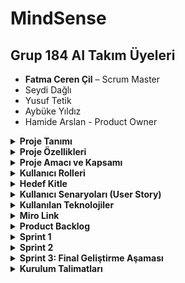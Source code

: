 # MindSense

##  Grup 184 AI Takım Üyeleri

- **Fatma Ceren Çil** – Scrum Master  
- Seydi Dağlı  
- Yusuf Tetik  
- Aybüke Yıldız  
- Hamide Arslan  - Product Owner



<details>
<summary><strong> Proje Tanımı</strong></summary>


MindSense, ilkokul ve ortaokul düzeyindeki öğrencilerin dijital ortamda bireysel ders çalışmasını destekleyen; yapay zekâ destekli, yazılı ve sesli etkileşime açık, duygusal durum farkındalığı yüksek bir eğitim platformudur.

Uygulama, öğrencinin seçtiği konularda etkileşimli olarak soru sorar ve öğrencinin verdiği cevapları yazılı veya sesli olarak analiz eder. Eğer öğrenci, öfke, üzüntü, kaygı, stres veya depresyon gibi olumsuz duygular taşıyorsa, sistem öncelikle öğrenciye uygun destekleyici yanıtlar üretir. Eğer bu durum devam ediyorsa veya risk düzeyi artıyorsa, ilgili okulun rehberlik servisine otomatik uyarı sistemi üzerinden bildirim gönderir.

MindSense, öğrenci performansını sadece akademik açıdan değil, psikolojik refah açısından da izleyen, Türkiye'de geliştirilen hibrit (eğitim + rehberlik destekli) yapay zekâ tabanlı okul içi rehberlik bildirim sistemine sahip eğitim teknolojisidir. Bu yönüyle bireysel farklılıklara saygı duyar, öğrencinin duygusal sesini dijital ortamda görünür kılar.

Uygulama, yapay zekâyı sadece bilgi üretiminde değil, aynı zamanda duygu analizi, rehberlik entegrasyonu ve otomatik yönlendirme mekanizması ile sosyal fayda yaratacak biçimde kullanır.



</details>

<details>
<summary><strong> Proje Özellikleri </strong></summary>

 **Konu Bazlı Dijital Etkileşim:**  
  Öğrenci, öğrenmek istediği dersi ve konuyu platform üzerinde seçer. Uygulama, konuya özel olarak yapılandırılmış soru–yanıt döngüsü başlatır.

- **Yapay Zekâ Destekli Öğrenme:**  
  LLM (Large Language Model) altyapısı ile öğrencinin verdiği yanıtlar değerlendirilir. Yanıtlara göre detaylı geri bildirimler ve takip soruları sunulur.

- **Duygu Analizi (Emotion Analysis):**  
  Öğrencinin verdiği yazılı veya sesli yanıtlar, DistilBERT Emotion modeli ile analiz edilir. Duygular (üzgün, öfkeli, stresli, kararsız vb.) sınıflandırılır.

- **Destekleyici Yanıtlar:**  
  Öğrencinin duygusal durumuna göre, pozitif geri bildirimler, motivasyon mesajları ve stres azaltıcı öneriler sistem tarafından otomatik olarak sunulur.

- **Rehberlik Sistemi Uyarı Mekanizması:**  
  Öğrencinin duygusal risk durumu eşik değeri aştığında, sistem bu durumu rehber öğretmen ekranına bildirim olarak iletir.

- **Sesli Yanıt ve Ses Tanıma:**  
  Öğrenci isterse mikrofon ile konuşarak da yanıt verebilir. Sistem bu sesi yazıya dönüştürüp analiz eder ve sesli yanıtla geri döner.

- **Farklı Rol ve Ekranlar:**  
  - **Öğrenci Paneli:** Konu seçimi, yanıt alanı, sesli yanıt butonları  
  - **Rehber Öğretmen Paneli:** Bildirimler, öğrenci duygu geçmişi ve müdahale seçenekleri  


- **Veri Güvenliği ve Loglama:**  
  Tüm analizler anonimleştirilmiş şekilde kayıt altına alınır. Kullanıcı verileri şifrelenerek saklanır.

- **Gelişmiş Geri Bildirim Motoru:**  
  Sistem, öğrencinin hem doğru–yanlış yanıtlarını hem de duygusal durumunu birleştirerek yönlendirmeleri buna göre üretir.

</details>

<details>
<summary><strong> Proje Amacı ve Kapsamı</strong></summary>

**Amaçlar:**
- Öğrencilerin bireysel öğrenme deneyimini iyileştirmek
- Cevaplardan duygusal durum tespiti yapmak
- Rehberlik birimlerine erken uyarı sistemleri sunmak

**Kapsam:**
- AI destekli soru–cevap mekanizması
- Yazılı ve sesli yanıtların duygusal analizi
- Rehber öğretmen bildirim sistemi
- Web arayüzü (Streamlit ile)
- Sesli iletişim modülü (girdi ve çıktı)
- Gelişmiş loglama ve kullanım analitiği

</details>


<details>
<summary><strong> Kullanıcı Rolleri</strong></summary>

| Rol               | Açıklama                                                                 |
|------------------|--------------------------------------------------------------------------|
| Öğrenci          | Sisteme giriş yaparak chatbot üzerinden ders çalışır ve analiz edilir.  |
| Rehber Öğretmen  | Riskli durumlarda öğrencilerle ilgili bildirim alır ve takip yapar.      |
| Sistem Yöneticisi| Kullanıcı yönetimi ve genel sistem kontrolünü sağlar.                    |
| Geliştirici      | Yazılım altyapısını geliştirir ve sistem entegrasyonlarını yürütür.      |
</details>


<details>
<summary><strong> Hedef Kitle</strong></summary>

- İlkokul, ortaokul düzeyindeki öğrenciler  
- Rehber öğretmenler ve okul psikolojik danışmanları  
- Eğitim kurumları (resmî veya özel)  
- Uzaktan eğitim sistemleri  
- Eğitim teknolojileri alanında çalışan geliştiriciler

</details>

<details>
<summary><strong> Kullanıcı Senaryoları (User Story)</strong></summary>

### Öğrenci (Primary User)
- Derse başlamadan önce duygusal durumumu analiz eden bir sistem kullanmak istiyorum ki sistem bana uygun bir içerik ve yaklaşım sunabilsin.
- Her ders için ayrı ayrı asistanla konuşmak istiyorum ki dersi daha iyi kavrayabileyim.
- Sorduğum sorulara yazılı ve sesli cevaplar alabilmek istiyorum ki anlamadığım noktaları daha net anlayabileyim.
- Asistanın beni anlamadığını hissettiğimde tekrar açıklamasını isteyebileyim ki öğrenme sürecim kesintiye uğramasın.

### Öğretmen
- Öğrencilerimin sistemdeki etkileşimlerini görmek istiyorum ki kimlerin desteğe ihtiyacı olduğunu anlayabileyim.
- Öğrencinin verdiği yanıtların hangi konularda eksik olduğunu görebilmek istiyorum ki bireysel destek sağlayabileyim.

### Rehber Öğretmen / Psikolojik Danışman
- Riskli duygusal duruma sahip öğrencilere ilişkin bildirim almak istiyorum ki erken müdahale edebileyim.
- Sistem tarafından analiz edilen duygusal durum geçmişini görebilmek istiyorum ki öğrencinin gelişimini uzun vadede izleyebileyim.

### Sistem Yöneticisi / Geliştirici
- Kullanıcı rollerini yönetebilmek istiyorum ki öğrenci, öğretmen ve danışmanlara uygun haklar verebileyim.
- Sistem loglarını takip edebilmek istiyorum ki sorun çıktığında hızlıca müdahale edebileyim.
- Kullanıcıdan gelen metni duygu analizine gönderen bir API yazmak istiyorum ki her mesajda öğrencinin ruh hali anlaşılabilsin.
</details>


<details>
<summary><strong> Kullanılan Teknolojiler</strong></summary>

## Kullanılan Teknolojiler

Tüm teknolojiler ücretsiz açık kaynaklıdır veya ücretsiz kullanım kontenjanı dahilindedir.

### Genel Teknoloji Tablosu

| Katman / Alan        | Teknoloji / Araçlar                    | Açıklama |
|----------------------|----------------------------------------|----------|
| Backend              | FastAPI                                | Python tabanlı hızlı ve modern web çatısı |
| Frontend             | Streamlit (veya Gradio)                | Web tabanlı etkileşimli kullanıcı arayüzü |
| Veritabanı           | PostgreSQL               | Kullanıcı ve içerik verilerinin saklanması |
| LLM (Yanıt Üretimi)  | Ollama – Gemma 3B (lokal), Gemini 1.5 Pro (bulut) | Chatbot yanıtları ve yönlendirme önerileri |
| Duygu Analizi (NLP)  | HuggingFace – DistilBERT Emotion       | Öğrenci metinlerinden duygu durumu tahmini |
| Ses Tanıma (STT)     | OpenAI Whisper veya Vosk               | Öğrenci sesli yanıtlarının metne dönüştürülmesi |
| Sesli Yanıt (TTS)    | gTTS, Tortoise TTS                     | Chatbot yanıtlarının sese dönüştürülmesi |
| Bildirim Sistemi     | E-posta API, Admin Panel               | Rehber öğretmene uyarı gönderme mekanizması |
| Loglama              | JSON formatında kayıt (timestamp + duygu + metin) | Öğrenci etkileşim geçmişi ve analiz raporları |
| Hosting / Deployment | Vercel (Frontend), Render (Backend)    | Projenin canlı ortama aktarılması |
| Proje Yönetimi       | Miro, GitHub Projects                  | Scrum yönetimi, sprint planlaması |
| Sürüm Kontrolü       | Git + GitHub                           | Kod versiyonlama ve takım içi iş birliği |


</details>
<details>
  <summary><strong> Miro Link </strong></summary>
  https://miro.com/welcomeonboard/SEw5bGFBK1pLZ1R4a050QnBsSk9Wc0R6WXN0clpoemt4M25zTW1YdUJuV3FSNnFnNDM3bUxmMkNQRW1BbS9aNHZZQTZmL1NlNXJ6ZFU4R0RhelhtRGRDK3V4S2N5UE05MC9haWVBZmJQWXk4TS9KbG16MHJyTTVjS3VpM3JIVEphWWluRVAxeXRuUUgwWDl3Mk1qRGVRPT0hdjE=?share_link_id=888493269890
</details>
<details>
<summary><strong>Product Backlog</strong></summary>

MindSense, öğrencilerin duygusal durumlarına duyarlı bir yapay zekâ destekli eğitim platformudur. Bu Product Backlog, Scrum metodolojisine uygun şekilde tüm iş paketlerini, kullanıcı ihtiyaçlarını ve teknik modülleri kapsamaktadır.


##  Product Backlog Tablosu

| ID | İş Kalemi | Öncelik | Açıklama |
|----|-----------|----------|-----------|
| PB-01 | Proje fikrinin netleştirilmesi | Yüksek | Eğitim temelli, duygusal analiz yapan bir sistem olarak MindSense projesi belirlendi. |
| PB-02 | Scrum rolleri atanması | Yüksek | Scrum Master, Product Owner ve diğer takım üyeleri netleştirildi. |
| PB-03 | Miro üzerinden Sprint planlaması yapılması | Yüksek | Sprint 1 oluşturuldu, görevler Sprint Backlog’a aktarıldı. |
| PB-04 | Product Backlog’un hazırlanması | Yüksek | Tüm iş paketleri listelendi ve sıralandı. |
| PB-05 | Kullanıcı personalarının belirlenmesi | Yüksek | Öğrenci, öğretmen, rehber öğretmen ve sistem yöneticisi rolleri oluşturuldu. |
| PB-06 | Kullanıcı hikâyelerinin yazılması (User Story) | Yüksek | Her rol için sistemden beklenen davranışlar detaylıca yazıldı. |
| PB-07 | Kullanılacak teknolojilerin kararlaştırılması | Yüksek | FastAPI, Streamlit, Whisper, HuggingFace, Supabase gibi teknolojiler seçildi. |
| PB-08 | Genel sistem akış diyagramının çizilmesi | Yüksek | Kullanıcıdan giriş → duygu analizi → sistem yanıtı süreci görselleştirildi. |
| PB-09 | Wireframe taslaklarının hazırlanması | Orta | Öğrenci arayüzüne dair 3 taslak wireframe geliştirildi. |
| PB-10 | Readme dosyasının oluşturulması | Yüksek | Projenin tüm içeriği markdown dosyasına aktarıldı. |
| PB-11 | Kurulum talimatlarının yazılması | Orta | Gerekli Python kütüphaneleri, model entegrasyonu ve ortam yapılandırması açıklandı. |
| PB-12 | Loglama sistemi için temel yapı kurulması | Orta | Kullanıcının mesajı, duygusu ve zaman bilgisi JSON olarak saklanacak. |
| PB-13 | Sesli yanıt sistemi entegrasyonu (TTS) | Orta | gTTS veya Tortoise ile öğrenciye sesli geri dönüş sağlanması planlandı. |
| PB-14 | Sesli giriş alma modülü (STT) | Orta | Whisper ile öğrencinin sesli giriş yapabilmesi sağlanacak. |
| PB-15 | İlk chatbot prototipinin oluşturulması | Yüksek | En temel haliyle kullanıcı mesajı → yanıt döngüsü oluşturuldu. |
| PB-16 | Duygu analiz modülü entegrasyonu | Yüksek | HuggingFace – DistilBERT Emotion modeliyle metinden duygu analizi yapılacak. |
| PB-17 | Riskli duygu durumlarında uyarı sistemi | Yüksek | “anger”, “sadness”, “fear” gibi etiketlerde sistemin tepki vermesi sağlanacak. |
| PB-18 | Rehber öğretmene bildirim modülü | Yüksek | Riskli öğrenciler için bildirim ekranı veya mail entegrasyonu geliştirilecek. |
| PB-19 | Öğrencinin duygu geçmişi izleme sayfası | Düşük | Öğrencinin duygu geçmişi grafiksel olarak sunulacak. |
| PB-20 | Chatbot'un hata anında kullanıcıyı yönlendirmesi | Orta | Cevaplayamadığında tekrar deneme veya açıklama isteyebilecek. |
| PB-21 | Konu bazlı içerik akışı oluşturulması | Yüksek | Öğrenci, istediği dersi seçebilecek ve asistan bu konudan sorumlu olacak. |
| PB-22 | Her konu için ayrı asistanın tanımlanması | Orta | “Matematik Asistanı”, “Fen Asistanı” gibi farklı kimliklerde konuşmalar. |
| PB-23 | Öğretmen için öğrenci rapor ekranı | Orta | Öğretmen, öğrencilerin hangi konularda zorlandığını görebilecek. |
| PB-24 | Admin için kullanıcı yönetimi paneli | Orta | Kullanıcılar ve yetkileri yönetilebilecek. |
| PB-25 | Geliştirici API dokümantasyonunun yazılması | Düşük | Sistemin entegrasyonunu kolaylaştırmak için açıklamalar hazırlanacak. |
| PB-26 | Arayüz stil dosyalarının organize edilmesi | Orta | UI/UX temiz ve sade bir yapıya kavuşacak. |
| PB-27 | Uygulama ekran kayıtları ve demoların oluşturulması | Düşük | Projenin tanıtımı için kullanılacak demo videolar planlandı. |
| PB-28 | Tüm çıktıların `docs/` klasörüne taşınması | Orta | Sprint içeriği, wireframe, toplantı SS’leri bu klasörde tutulacak. |
| PB-29 | Toplantı notlarının görsellerle belgelenmesi | Orta | WhatsApp ve Google Meet toplantı çıktılarına README’den bağlantı verilecek. |
| PB-30 | Sprint puanlama ve burndown chart hazırlanması | Orta | Her sprint için ağırlıklandırılmış görev puanları ve ilerleme grafiği oluşturulacak. |
| PB-31 | GitHub proje yapısının organizasyonu | Yüksek | Tüm klasörler, dosya isimlendirmeleri ve içerikler düzenlenecek. |
| PB-32 | Proje tanıtım sunumunun hazırlanması | Düşük | Demo günü için proje özelliklerini anlatan sunum hazırlanacak. |
| PB-33 | Sesli girdilerden gelen duygu analiz testi | Yüksek | STT modülünden gelen verilerin duygu modeline entegrasyonu sağlanacak. |
| PB-34 | Model karşılaştırması: DistilBERT vs alternatif | Orta | Hangi modelin daha uygun olduğu test edilecek. |
| PB-35 | Geliştirici test ortamı kurulumu | Orta | Her modül ayrı ayrı test edilerek birleştirilecek. |
| PB-36 | Test kullanıcıları ile erken kullanım denemesi | Düşük | Öğrenci rolündeki birkaç kişi ile kullanım testi yapılacak. |
| PB-37 | Sistem cevap süresi ve kararlılık testi | Orta | Özellikle TTS ve duygu analizi süresi test edilecek. |
| PB-38 | Modelin yanlış duygu tahmininde davranışı | Orta | Yanlış analizde sistemin toleranslı yanıt vermesi sağlanacak. |
| PB-39 | Erişilebilirlik testleri (A11Y) | Düşük | Engelli kullanıcılar için temel kontroller yapılacak. |
| PB-40 | Proje sonuç raporu ve kapanış dökümanları | Düşük | Projenin çıktıları belgelenerek kapanışı yapılacak. |


</details>

<details>
<summary><strong> Sprint 1</strong></summary>
  
## Sprint 1: Proje Planlama ve Hazırlık Süreci

Bu sprintte, proje fikrinin netleştirilmesi, ekip rollerinin belirlenmesi, teknolojik altyapının kararlaştırılması ve temel arayüz taslaklarının oluşturulması hedeflenmiştir.

### Tamamlanan Başlıca Çalışmalar

- **Proje fikri belirlendi:** Eğitim odaklı bir yapay zekâ destekli sistem geliştirme kararı alındı. Öğrencilerin verdiği yazılı veya sesli cevaplara göre duygu analizi yapılacak; depresif, öfkeli veya üzgün gibi durumlar algılandığında destek mesajı gösterilecek veya rehber öğretmene bildirim gönderilecek.
- **Ekip rolleri tanımlandı:** Scrum Master, Product Owner ve geliştirici ekip üyeleri belirlendi. 
- **Kullanılacak teknolojiler seçildi:** Streamlit, Whisper, gTTS, DistilBERT Emotion, Gemini 1.5 Pro gibi çözümler üzerinden çalışılmasına karar verildi. 
- **UI wireframe taslakları oluşturuldu:** Öğrenci arayüzü, konu seçim ekranı ve sohbet ekranı gibi temel bölümler için ilk taslaklar çizildi.
- **Miro üzerinden planlama yapıldı:** Sprint backlog oluşturuldu, görevler dağıtıldı ve ilerleme burndown chart ile takip edildi.
- **Chatbot modülünün temel yapısı hazırlandı:** Öğrenci mesajlarını alıp duygu analizine gönderme süreci prototip düzeyde kurgulandı.
- **Scrum belgeleri toplandı:** Toplantı notları, görev dağılımı ekran görüntüleri ve wireframe tasarımları arşivlendi.

### Sprint 1 Belgeleri ve Ekran Görüntüleri

Aşağıdaki belgeler, Sprint 1 süresince yapılan planlamaları ve çalışmaları belgelemektedir:

#### Miro Panosu ve Sprint Planlaması

- 📌 [Miro Sprint Panosu 1](docs/sprint1/miro_board_1.png)  
- 📌 [Miro Sprint Panosu 2](docs/sprint1/miro_board_2.png)

#### UI Wireframe Tasarımları

- 🖼️ [Wireframe – Ana Sayfa](wireframes/wireframe_1.png.jpg)  
- 🖼️ [Wireframe – Chatbot Ekranı](wireframes/wireframe_2.png.jpg)  
- 🖼️ [Wireframe – Konu Seçimi](wireframes/wireframe_3.png.jpg)

#### Takım İletişimi – Toplantılar ve Notlar

- 🗨️ [WhatsApp Notları 1](docs/whatsapp_1.png.png)  
- 🗨️ [WhatsApp Notları 2](docs/whatsapp_2.png.png)  
- 🗨️ [WhatsApp Notları 3](docs/whatsapp_3.png.png)  
- 🗨️ [WhatsApp Notları 4](docs/whatsapp_4.png.png)  
- 🗨️ [WhatsApp Notları 5](docs/whatsapp_5.png.png) 
- 💻 [Meet Toplantısı – Ekip Planlama 1](docs/meet_1.png.png)  
- 💻 [Meet Toplantısı – UI Tartışması 2](docs/meet_2.png.png)


### Sprint 1 Değerlendirmesi

Sprint 1 sonunda proje yönü ve çalışma düzeni netleştirilmiş, geliştirme için gerekli planlama tamamlanmıştır. Bu sprintin sonunda ekip olarak odaklandığımız başlıca çıktı, doğru hedefe odaklanmak ve sürdürülebilir bir geliştirme süreci oluşturmaktı. Eksik kalan tüm detaylar Sprint 2’ye aktarılacaktır.


Aşağıda, Sprint 1 sürecinde takımımızın performansını değerlendiren 100 puanlık bir skorlama tablosu yer almaktadır. Her bir kriter, sürecin önemli bir yönünü temsil etmekte ve 20 puan üzerinden değerlendirilmiştir.

| Kriter                         | Açıklama                                                                 | Puan (20 üzerinden) |
|-------------------------------|--------------------------------------------------------------------------|---------------------|
| Takım içi iletişim            | WhatsApp, Google Meet, görev takibi ne kadar düzenli yapıldı?           | 20                  |
| Scrum uygulamalarına uygunluk | Scrum Master & PO seçimi, görev dağılımı, burndown chart oluşturma vs.  | 18                  |
| Belgelendirme kalitesi        | README yapısı, User Story, teknoloji tablosu, kullanım talimatları vs.  | 20                  |
| UI/Wireframe çıktıları        | Wireframe dosyaları, genel kullanıcı akışı, prototip kalitesi           | 17                  |
| Zamanında tamamlama           | Sprint görevlerinin belirtilen sürede tamamlanması                      | 17                  |
| **Toplam**                    |                                                                          | **92 / 100**        |

> Sprint 1 başarıyla tamamlanmıştır. Takım, planlanan işlerin büyük bölümünü zamanında tamamlamış ve Scrum metodolojisine uygun şekilde ilerlemiştir.
[Burndown Chart](docs/sprint1_burndown_chart.png)

# Sprint 1 Retrospective 
##  Neler İyi Gitti? 

- Takım üyeleri arasında iletişim ve görev paylaşımı şeffaf ve dengeliydi.
- Miro üzerinden yürütülen planlama toplantıları düzenli ve verimli geçti.
- Proje klasör yapısı ve temel dosyalar zamanında oluşturuldu.
- Tüm wireframe’ler sprint sonuna kadar tamamlandı ve kullanılabilir hale getirildi.
- Chatbot için kullanılacak örnek soru-cevap metinleri başarıyla toplandı.
- Gradio tabanlı chatbot arayüzü ilk taslağı oluşturuldu.
- Öğrenci senaryoları, kullanıcı ihtiyaçlarına uygun şekilde tanımlandı.
- Kullanıcıdan duygu analizi yapacak temel yapı hakkında fikir birliği sağlandı.
- GitHub dosya yapısı ve commit yönetimi temiz ve düzenli olarak sürdürüldü.
- Tüm planlanan görevler zamanında teslim edildi, eksik kalmadı.

##  Neler Geliştirilebilir?

İlk sprint sürecinde planlanan tüm görevler zamanında tamamlandı ve ekip içi koordinasyon güçlüydü. Bu sprint özelinde öne çıkan belirgin bir aksaklık yaşanmadı. Takım yapısının sağlıklı ilerlemesi için benzer disiplinin gelecek sprintlerde de sürdürülmesi hedeflenmektedir.

## Gelecek Sprintlerde Hedefler 

- Chatbotun daha gelişmiş sürümünün tamamlanması (doğrudan kullanıcı ile yazılı iletişim kurulabilmesi).
- Duygu analiz modülünün temel algoritmalarının hazırlanması.
- Backend ve frontend yapılarına dair temel dosya ve fonksiyonların başlatılması.
- Öğrencinin verdiği yanıtlardan duygu analizini çalıştıran ilk versiyonun tamamlanması.
- Chatbotun verdiği yanıtları öğrencinin duygusal durumuna göre uyarlayan ilk versiyonun yazılması.
- Kullanıcıdan gelen verilerin daha iyi sınıflandırılabilmesi için test datası ve label örneklerinin hazırlanması.




</details>
<details>
<summary><strong> Sprint 2 </strong></summary>

Bu sprintte, duygu analiz modülünün tam entegre şekilde çalışması, chatbotun duygusal bağlama göre yanıt verebilmesi, veritabanı log sisteminin oluşturulması ve öğrenci/öğretmen paneline ait UI ekranlarının tamamlanması hedeflenmiştir.



### Tamamlanan Başlıca Çalışmalar

**Duygu Analizi Modülü:**
- Emotion API sistemi projeye entegre edildi.
- Öğrenci mesajlarındaki duygu (üzgün, öfkeli, mutlu vb.) sınıflandırmaları yapıldı.
- Riskli duygular için düşük/orta/yüksek eşik sistemi tanımlandı.
- Duygular zaman damgalı olarak kaydedilip loglandı.

**Chatbot Geliştirme:**
- Langchain framework ile chatbot pipeline’ı oluşturuldu.
- Prompt sistemine duygusal bağlam tanıma özelliği eklendi.
- Öğrenci mesajlarına göre farklı duygu türlerine özgü yanıtlar üretildi.
- LLM tabanlı hafıza sistemi (Langchain memory) entegre edildi.
- TTS modülü planlandı ancak uygulaması Sprint 3’e aktarıldı.

**Veritabanı ve Backend:**
- SQLite tabanlı veritabanı yapısı oluşturuldu.
- `users`, `chat_logs`, `emotion_logs` gibi tablolar tanımlandı.
- Otomatik log kayıt sistemi geliştirildi.
- Backend üzerinden duygu ve mesaj verileri kolay filtrelenebilir hâle getirildi.

**Frontend/UI:**
- Öğrenci paneli wireframe’leri tamamlandı:
  - Giriş (Login) ekranı
  - Kayıt (Sign Up) ekranı
  - Ana ekran (Chatbot + Anket modülü)
- Öğretmen paneli tasarlandı:
  - Öğrenci geçmişi görünümü
  - Riskli durum filtreleme ekranı
- Renk paleti, buton stilleri ve uyarı bileşenleri belirlendi.
- Tüm tasarımlar Miro panosuna eklendi ve ekran görüntüleri `docs/` klasörüne aktarıldı.

**Yönetim ve Planlama:**
- Sprint 2 planlaması yapıldı ve Miro panosuna işlendi.
- WhatsApp üzerinden görev paylaşımı ve senkronizasyon sağlandı.
- 5 adet Google Meet toplantısı gerçekleştirildi.
- Tüm toplantı ve iletişim çıktılarına ait ekran görüntüleri `docs/` alt klasörlerinde saklandı.
- Burndown chart güncellendi.

<details>
<summary><strong> Sprint 2 Belgeleri ve Ekran Görüntüleri</strong></summary>

**📌 Miro Panosu ve Sprint Planlaması**  
- ![Miro1](docs/sprint2/Miro1.png)  
- ![Miro2](docs/sprint2/Miro2,.png)  
- ![Miro3](docs/sprint2/Miro3.png)
- ![Miro4](docs/sprint2/Miro4.png)

**🖼️ UI ve Chatbot Ekranları**  
- ![Chatbot Streamlit](docs/sprint2/ChatbotStreamlit.png)  
- ![Emotional Analysis](docs/sprint2/emotionanalysis.jpg)  

#### Veritabanı Şeması
- ![Veritabanı](docs/sprint2/databaseschema.jpg)
- ![Veritabanı 2](docs/sprint2/Şema2.jpg)

#### Öğrenci Paneli
- 🖼️ ![Frontend 1](docs/sprint2/fronend1.jpg)
- 🖼️ ![Frontend 2](docs/sprint2/frontend2.jpg)
- 🖼️ ![Frontend 3](docs/sprint2/frontend3.jpg)

#### Öğrenci Anket ve Sesli Etkileşim
- 🖼️ ![Frontend 4](docs/sprint2/frontend4.jpg)
- 🖼️ ![Frontend 5](docs/sprint2/frontend5.jpg)

#### Öğretmen Paneli
- 🖼️ ![Frontend 6](docs/sprint2/frontend6.jpg)

**🗨️ WhatsApp Görev Paylaşımları**  
- ![WhatsApp1](docs/sprint2/Whatsapp1.png)  
- ![WhatsApp2](docs/sprint2/Whatsapp2.png)  
- ![WhatsApp3](docs/sprint2/Whatsapp3.png)

**💻 Toplantı Kayıtları**  
- ![Toplantı1](docs/sprint2/Toplantı.png)  
- ![Toplantı2](docs/sprint2/Toplantı2.png)

</details>


### Sprint 2 Değerlendirmesi

Sprint 2 sonunda sistemin ilk tam çalışan iskeleti ortaya çıkarılmış, öğrenci mesajlarının işlenmesi, duygusal analizden geçmesi ve uygun yanıtın chatbot tarafından verilmesi başarıyla gerçekleştirilmiştir. Öğretmen ve öğrenci arayüzlerinin tüm temel ekranları tamamlanmış; backend ve veritabanı tarafı da üretim düzeyinde çalışabilir hale getirilmiştir.

Sprint boyunca ekip disiplinli, koordine ve planlı bir şekilde ilerlemiştir. Geliştirme çıktılarının tamamı hem görseller hem dosyalar halinde belgelenmiştir.

Aşağıda takımın performansını değerlendiren bir tablo yer almaktadır:

<details>
<summary><strong>🔍 Sprint 2 Görev Bazlı Skorlama Tablosu</strong></summary>

### 📊 Görev Bazlı Performans Tablosu

#### 🧠 Duygu Analizi Sistemi

| Modül                 | Görev                           | Durum | Açıklama                                                           | Puan |
|-----------------------|----------------------------------|-------|--------------------------------------------------------------------|------|
| Duygu Analizi Sistemi | Test için veri seti hazırlanması | ✅    | Örnek cümleler ve duygu senaryoları oluşturuldu.                  | 5    |
|                       | Emotion API Entegrasyonu         | ✅    | DistilBERT modeli ile duygu API’si başarıyla kuruldu.             | 5    |
|                       | Duygu Analizi Sınıflandırması    | ✅    | Anger, sadness vb. etiket sistemi geliştirildi.                   | 5    |
|                       | Kritik Durum Eşikleri            | ✅    | Risk seviyeleri (düşük–orta–yüksek) sınıflandırıldı.              | 5    |
|                       | Duygu Loglama                    | ✅    | Timestamp’li duygu kaydı başarıyla oluşturuldu.                   | 5    |

#### 👨‍🏫 Öğrenci & Öğretmen Paneli

| Modül                  | Görev             | Durum | Açıklama                                                    | Puan |
|------------------------|-------------------|-------|-------------------------------------------------------------|------|
| Öğrenci & Öğretmen Paneli | Öğrenci Paneli    | ✅    | Giriş, kayıt, anasayfa gibi tüm bileşenler hazırlandı.      | 5    |
|                        | Kullanıcı Rolleri | ✅    | Öğrenci, öğretmen ve admin rolleri tanımlandı.              | 5    |

#### 🎨 Frontend

| Modül     | Görev                          | Durum | Açıklama                                                               | Puan |
|-----------|--------------------------------|-------|------------------------------------------------------------------------|------|
| Frontend  | Giriş Yap Sayfası              | ✅    | Öğrenci giriş sayfası tasarlandı (`Ekran görüntüsü.png`).             | 5    |
|           | Kayıt Olma Sayfası            | ✅    | Kayıt sayfası tamamlandı.                                              | 5    |
|           | Öğrencinin Chatbot ile Etkileşimi | ✅ | Chat ekranı aktif ve kullanılabilir durumda.                          | 5    |

#### 🗃️ Veritabanı & Veri Yönetimi

| Modül                    | Görev                        | Durum | Açıklama                                                                 | Puan |
|--------------------------|------------------------------|-------|--------------------------------------------------------------------------|------|
| Veritabanı & Veri Yönetimi | Veritabanı Şeması            | ✅    | `users`, `chat_logs`, `emotion_logs` tabloları oluşturuldu.              | 5    |
|                          | DB Kurulumu ve Bağlantı      | ✅    | SQLite üzerinden bağlantılar kuruldu.                                    | 5    |
|                          | Timestamp ile Duygu Loglama  | ✅    | Tüm loglar zaman bilgisiyle kaydedildi.                                  | 5    |
|                          | Öğrenci Cevaplarının Kaydı   | ✅    | Mesaj verileri veritabanına başarıyla aktarıldı.                         | 5    |
|                          | Rol Bazlı Kullanıcı Saklama  | ✅    | Kullanıcı rolleri veritabanında ayrı tutuluyor.                          | 5    |
|                          | Test Amaçlı DB Kullanımı     | ✅    | İlk test bağlantıları başarıyla çalıştırıldı.                            | 5    |

#### 🗂️ Yönetim & Belgeler

| Modül              | Görev                      | Durum | Açıklama                                                                 | Puan |
|--------------------|----------------------------|-------|--------------------------------------------------------------------------|------|
| Yönetim & Belgeler | Toplantı Görselleri + Döküm| ✅    | `Toplantı1.png`, `Toplantı2.png`, `Whatsapp1-3.png` yüklendi.            | 5    |
|                    | GitHub Dosya Yapısı        | ✅    | `docs/sprint2/` klasörü ve içerikler düzenlendi.                         | 5    |
|                    | Burndown Chart             | ✅    | Miro planlamaları `Miro1.png` üzerinden belgelenerek yüklendi.           | 5    |
|                    | Sprint 3 Planlaması        | ✅    | Yeni görevler `Miro2.png`, `Miro3.png`, `Miro4.png` görselleriyle eklendi.| 5    |

#### 🤖 Chatbot Geliştirme Modülü

| Modül                | Görev                         | Durum | Açıklama                                                               | Puan |
|----------------------|--------------------------------|-------|------------------------------------------------------------------------|------|
| Chatbot Modülü       | Langchain Entegrasyonu         | ⚠️    | Pipeline başlatıldı, ancak bazı hafıza/prompt detayları eksik.         | 3    |
|                      | Chatbot Prompt Sistemi         | ✅    | Duygusal bağlam içeren prompt sistemi hazırlandı.                      | 5    |
|                      | Chatbot Mesaj Akışı            | ✅    | Hafıza ve akış sistemi oluşturuldu.                                    | 5    |
|                      | Chatbot Arayüzü Prototipi      | ✅    | Streamlit ile chatbot ekranı çalışır hâlde geliştirildi (`Chatbot Streamlit.png`). | 5    |
|                      | TTS Desteği                    | ❌    | Sprint 3'e ertelendi.                                                  | 0    |

---

### ✅ Sprint 2 Toplam Skor

| Kategori                  | Görev Sayısı | Maks. Puan | Alınan Puan |
|---------------------------|--------------|------------|-------------|
| Duygu Analizi Sistemi     | 5            | 25         | 25          |
| Öğrenci & Öğretmen Paneli| 2            | 10         | 10          |
| Frontend                  | 3            | 15         | 15          |
| Veritabanı Yönetimi       | 6            | 30         | 30          |
| Yönetim & Belgeler        | 4            | 20         | 20          |
| Chatbot Modülü            | 5            | 25         | 18          |
| **TOPLAM**                | **25**       | **125**    | **118**     |

[Burndown Chart](docs/sprint2/sprint2_burndown_chart_v2.png)
</details>



**Neler İyi Gitti?**
- Chatbot modülü tamamen çalışır hâle getirildi.
- Duygu analiz sistemi sınıflandırma, eşik belirleme ve loglama olarak eksiksiz kuruldu.
- Öğrenci ve öğretmen arayüzlerine ait tüm temel ekranlar net ve kullanılabilir şekilde tasarlandı.
- Takım içi iletişim, WhatsApp ve Meet üzerinden sürekli sürdürüldü.
- GitHub yapısı, dosya düzeni ve issue takibi optimize edildi.
- Veritabanı yapısı sade ve genişlemeye açık biçimde tasarlandı.

**Neler Geliştirilebilir?**
- TTS entegrasyonu planlandı ancak geliştirilemedi.
- UI ekranlarında detaylı bileşenlerin (animasyon, geri bildirim sistemi) Sprint 3'e bırakılması gerekti.


### Sprint 2 Retrospective

- TTS modülünün entegre edilmesi (Chatbot’un sesli yanıt verebilmesi)
- Öğrencinin duygu skorlarına göre öğretmene bildirim sisteminin kurulması
- UI bileşenlerinin detaylandırılması (modal, pop-up, toast, animasyonlar)
- Öğretmen panelinde geçmiş analiz verilerine göre sıralama ve filtreleme eklenmesi
- Kullanıcı testleri için senaryo oluşturulması ve pilot denemelerin başlatılması
</details>

<details>
<summary><strong>Sprint 3: Final Geliştirme Aşaması</strong></summary>


### Sprint Amacı

Bu sprintte, MindSense projesinin tüm bileşenleri entegre edilerek fonksiyonel bir minimum ürün (MVP) oluşturulmuştur. Yapay zekâ tabanlı duygu analizi sistemi, React üzerinden alınan öğrenci girişlerini analiz ederek tehlikeli duyguları tespit etmekte ve rehber öğretmene uyarı bildirimleri gönderebilmektedir. Arka plan servisleri FastAPI kullanılarak geliştirilmiş, veriler bir veritabanında kaydedilir ve roller bazlı yetkilendirme sistemi tamamlanmıştır.


### Yapılan Geliştirmeler

#### Yapay Zeka Modülü

- Duygu analizi modeli yeniden yapılandırıldı.
- Model, negatif duygu içeren metinleri belirli bir eşik değerine göre sınıflandıracak şekilde güncellendi.
- Model çıktısı API katmanına entegre edilerek otomatik risk tespiti yapılması sağlandı.

#### Backend – API Katmanı

- FastAPI kullanılarak analiz, bildirim ve kullanıcı yönetimi endpoint’leri oluşturuldu.
- `/analyze`, `/alert`, `/login`, `/register` endpoint’leri geliştirildi.
- React frontend ile bağlantı kurulabilmesi için CORS izinleri tanımlandı.

#### Kullanıcı Giriş ve Rol Sistemi

- Kullanıcılar e-posta ve şifre ile giriş yapabilecek şekilde JWT tabanlı kimlik doğrulama sistemi kuruldu.
- Öğrenciler yalnızca kendi analiz sonuçlarını görebilecek şekilde yetkilendirildi.
- Öğretmenler tüm analizleri ve kritik uyarıları takip edebilecek özel bir panele yönlendirildi.

#### React Tabanlı Arayüz

- Streamlit arayüzü sistemden tamamen çıkarıldı.
- React ile kullanıcı giriş ekranı, analiz giriş sayfası ve öğretmen paneli geliştirildi.
- Öğrenciler arayüz üzerinden analiz talebinde bulunabilir, öğretmenler sonuçları tablo halinde görüntüleyebilir.

#### Uyarı Sistemi

- Kritik duygu analizleri tespit edildiğinde, sisteme tanımlı rehber öğretmene otomatik e-posta bildirimi gönderilmesi sağlandı.
- Gönderilen tüm uyarılar hem veritabanında kayıt altına alındı hem de öğretmen panelinden erişilebilir hale getirildi.


### Ekran Görüntüleri

<details>
<summary><strong>1. Uygulama Giriş ve Kayıt Ekranları</strong></summary>

Kullanıcıların sisteme e-posta ve şifre ile giriş yapabildiği ekran. Giriş yapan kullanıcı, rolüne (öğrenci veya öğretmen) göre ilgili alana yönlendirilir.

- Giriş ekranı  
  ![frontend1](docs/sprint3/frontend1.jpeg)

- Kayıt ekranı  
  ![frontend2](docs/sprint3/frontend2.jpeg)

</details>

---

<details>
<summary><strong>2. Öğrenci Paneli</strong></summary>

Öğrencilerin sistem üzerinden analiz talebinde bulunduğu ve duygu analizi sonuçlarını görüntüleyebildiği ekranlardır. Riskli bir analiz tespit edildiğinde ekranda uyarı da görüntülenir.

- Öğrenci analiz ekranı (metin girişi ve sonuç)  
  ![frontend3](docs/sprint3/frontend3.jpeg)

- Riskli duygu tespit ekranı (uyarı içeren çıktı)  
  ![frontend4](docs/sprint3/frontend4.jpeg)

</details>

---

<details>
<summary><strong>3. Öğretmen Paneli</strong></summary>

Rehber öğretmenin sisteme giriş yaptıktan sonra öğrencilerin analiz geçmişlerini tablo halinde görüntüleyebildiği, kritik uyarıları ayırt edebildiği özel paneldir.

- Analiz tablosu (geçmiş veriler ve risk durumları)  
  ![frontend5](docs/sprint3/frontend5.jpeg)

</details>

---

<details>
<summary><strong>4. Otomatik E-posta Bildirimi</strong></summary>

Sistem tarafından riskli analiz tespit edildiğinde rehber öğretmene otomatik olarak gönderilen uyarı e-postasının örnek görüntüsüdür.

- Örnek bildirim e-postası  
  ![mailsample](docs/sprint3/mailsample.jpeg)

</details>

---

<details>
<summary><strong>5. API Endpoint Şeması</strong></summary>

FastAPI ile geliştirilen sistemin endpoint yapısını gösteren genel görseldir. Tüm giriş, analiz ve bildirim işlemleri bu API uçları üzerinden yapılmaktadır.

- Endpoint şeması  
  ![endpoints](docs/sprint3/endpoints.jpeg)

</details>

---

<details>
<summary><strong>6. Takım Toplantıları</strong></summary>

Sprint süresince proje grubunun gerçekleştirdiği online toplantılara ait ekran görüntüleridir. Geliştirme süreci boyunca koordinasyon bu toplantılar üzerinden sağlanmıştır.

- Toplantı 1  
  ![meeting1](docs/sprint3/meeting1.png)

- Toplantı 2  
  ![meeting2](docs/sprint3/meeting2.png)

- Toplantı 3  
  ![meeting3](docs/sprint3/meeting3.png)

- Toplantı 4  
  ![meeting4](docs/sprint3/meeting4.png)

- Toplantı 5  
  ![meeting5](docs/sprint3/meeting5.png)

- Toplantı 6 
  ![meeting6](docs/sprint3/meeting6.png)

- Toplantı 7  
  ![meeting7](docs/sprint3/meeting7.png)

</details>

---

<details>
<summary><strong>7. Miro Planlama Panoları</strong></summary>

Sprint 3 görev planlaması ve görevlerin dağılımı Miro üzerinden hazırlanmıştır. Bu görseller, yapılan görevlerin dağılımını ve süreç içerisindeki ilerlemeyi belgelemektedir.

- Miro Swimlane Panosu 1  
  ![miro1-1](docs/sprint3/miro1-1.png)

- Miro Swimlane Panosu 2  
  ![miro1-2](docs/sprint3/miro1-2.png)

- Miro Swimlane Panosu 3  
  ![miro1-3](docs/sprint3/miro1-3.png)

- Miro Görev Takip Panosu 1  
  ![miro2-1](docs/sprint3/miro2-1.png)

- Miro Görev Takip Panosu 2  
  ![miro2-2](docs/sprint3/miro2-2.png)

- Miro Görev Takip Panosu 3  
  ![miro2-3](docs/sprint3/miro2-3.png)

</details>

---

### Sprint Değerlendirmesi

Bu sprintte, önceki sprintlerde ayrı ayrı geliştirilen tüm bileşenler birleştirilerek projenin çalışır hâle getirilmesi hedeflenmiştir. Yapay zekâ modeli, kullanıcıdan gelen girdilere göre duygu analizi yapacak şekilde güncellenmiş; arayüzden API’ye veri akışı sağlanmış ve kritik durumlarda sistemin rehber öğretmeni bilgilendirmesi için uyarı mekanizması kurulmuştur. Kullanıcı rollerine göre yetkilendirme sistemi tamamlanmış ve React tabanlı yeni arayüzde kullanıcı deneyimi sorunsuz şekilde sunulmuştur.

Streamlit arayüzü bu sprintte tamamen kaldırılmış ve yerine modern, tek sayfalık bir React uygulaması geliştirilmiştir. Giriş ekranı, analiz alanı ve öğretmen paneli ayrıştırılmış, kullanıcı tipi bilgisi oturum bazlı olarak yönetilmiştir. Arayüz, hem öğrenci hem öğretmen rollerine uygun şekilde veri sunacak şekilde yapılandırılmıştır. Tüm duygu analizleri veritabanına kaydedilmiş ve riskli görülenler için otomatik e-posta bildirimi uygulanmıştır.

Sprint boyunca görev dağılımı dengeli tutulmuş, takım içi iletişim düzenli şekilde yürütülmüş ve planlanan tüm işler zamanında tamamlanmıştır. Belgeler eksiksiz olarak güncellenmiş, toplantı ve görsel kayıtlar sistemli biçimde toplanarak dökümantasyona dahil edilmiştir. Bu sprintte sistem son hâlini almış ve proje başarıyla tamamlanmıştır.

<details>
<summary><strong>🔍 Sprint 3 Görev Bazlı Skorlama Tablosu</strong></summary>

### Chatbot Geliştirme Modülü

| Modül                     | Görev                                | Durum | Açıklama                                                        | Puan |
|--------------------------|---------------------------------------|-------|------------------------------------------------------------------|------|
| Chatbot Geliştirme Modülü | Cevaplarda TTS Desteği               | ✅     | Model cevapları sesli şekilde okuma özelliği başarıyla entegre edildi. | 5    |
| Chatbot Geliştirme Modülü | Mesaj yazma ve gönderme alanı        | ✅     | Kullanıcının chat alanına mesaj yazıp gönderebildiği arayüz aktif. | 5    |
| Chatbot Geliştirme Modülü | Prompt/preset ile API’ye bağlanan yapı | ✅    | Prompt dosyası yükleniyor ve LLM'e uygun formatta aktarılıyor.   | 5    |
| Chatbot Geliştirme Modülü | Cevaba göre duygu sonucu             | ✅     | LLM yanıtına göre duygu analizi sonucu döndürülüyor.             | 5    |
| Chatbot Geliştirme Modülü | Riskli yanıt mesajı göster           | ✅     | Riskli duygu varsa uyarı mesajı kullanıcıya gösteriliyor.        | 5    |
| Chatbot Geliştirme Modülü | LangChain entegrasyonu               | ✅     | LangChain ile LLMChain, PromptTemplate ve Memory entegre edildi. | 5    |

---

### Duygu Analizi Sistemi

| Modül                 | Görev                                      | Durum | Açıklama                                                                 | Puan |
|----------------------|---------------------------------------------|-------|--------------------------------------------------------------------------|------|
| Duygu Analizi Sistemi | Veri ön işleme (normalizasyon vs)          | ✅     | Kullanıcı girdileri temizlenip analiz için uygun hale getirildi.        | 5    |
| Duygu Analizi Sistemi | HuggingFace modeli ile analiz              | ✅     | Türkçe duygu analiz modeli başarıyla entegre edildi ve çıktı alındı.     | 5    |
| Duygu Analizi Sistemi | Çoklu etiket tanımı (örn. üzgün + riskli)  | ✅     | Birden fazla duygu veya riskli etiket eş zamanlı işaretlenebiliyor.     | 5    |
| Duygu Analizi Sistemi | Analiz sonrası sonuçları frontend'e iletme | ✅     | Analiz sonuçları API aracılığıyla arayüze aktarılıyor.                  | 5    |
| Duygu Analizi Sistemi | Model dışa aktar (pickle)                  | ✅     | Eğitimli model `.pkl` formatında dışa aktarıldı.                        | 5    |

---

### Öğrenci & Öğretmen Paneli

| Modül                     | Görev                                 | Durum | Açıklama                                                              | Puan |
|--------------------------|----------------------------------------|-------|-----------------------------------------------------------------------|------|
| Öğrenci & Öğretmen Paneli | Kullanıcı giriş ekranı                | ✅     | Giriş ekranı temel bileşenleriyle oluşturuldu.                        | 5    |
| Öğrenci & Öğretmen Paneli | Teacher role giriş ekranı             | ✅     | Öğretmenlere özel giriş alanı sağlandı.                               | 5    |
| Öğrenci & Öğretmen Paneli | Geçmiş analizleri kullanıcı özelinde listele | ✅ | Kullanıcının geçmiş duygu analizleri listeleniyor.                    | 5    |
| Öğrenci & Öğretmen Paneli | Riskli analizleri kırmızı renkle vurgula | ✅   | Uyarı gerektiren analizler özel renkle vurgulandı.                    | 5    |
| Öğrenci & Öğretmen Paneli | Tarih/kullanıcıya göre filtreleme     | ✅     | Rehber öğretmen sadece kendi öğrencilerini görebiliyor.               | 5    |
| Öğrenci & Öğretmen Paneli | Uyarı geçmişini gösterme              | ✅     | Öğrencinin geçmişte aldığı sistemsel uyarılar listelenebiliyor.       | 5    |

---

### Backend (FastAPI)

| Modül         | Görev                               | Durum | Açıklama                                                       | Puan |
|--------------|--------------------------------------|-------|----------------------------------------------------------------|------|
| Backend       | FastAPI proje başlat                 | ✅     | Proje yapısı FastAPI ile organize edildi.                      | 5    |
| Backend       | CRUD işlemleri                       | ✅     | Temel veri kayıt, okuma, güncelleme, silme işlemleri tamamlandı. | 5    |
| Backend       | Duygu endpoint oluştur (modelin analizi) | ✅  | Duygu analizi API endpoint üzerinden erişilebilir.             | 5    |
| Backend       | Uyarı endpoint oluştur               | ✅     | Riskli analiz sonucunda tetiklenen uyarı API'si tanımlandı.     | 5    |
| Backend       | OpenAPI/swagger dökümünü hazırla     | ✅     | Tüm API uç noktaları Swagger üzerinde test edilebilir.         | 5    |

---

### Yönetim & İletişim

| Modül               | Görev                                        | Durum | Açıklama                                                      | Puan |
|--------------------|-----------------------------------------------|-------|---------------------------------------------------------------|------|
| Yönetim & İletişim | Rehber öğretmen seçimi arayüzde aktif         | ✅     | Öğrencilere özel rehber öğretmen atanabiliyor.                | 5    |
| Yönetim & İletişim | Öğretmen/öğrenci listesine sistem mesajı gönder | ✅   | Öğretmenler tek tıkla öğrencilere bildirim iletebilir.         | 5    |
| Yönetim & İletişim | Son demo videosu hazırlandı                   | ✅     | Sunum için tanıtım videosu oluşturuldu.                       | 5    |

---

### Veritabanı Entegrasyonu

| Modül                    | Görev                                  | Durum | Açıklama                                                       | Puan |
|-------------------------|-----------------------------------------|-------|----------------------------------------------------------------|------|
| Veritabanı              | DB şeması oluştur (Users, Results...)   | ✅     | Kullanıcılar ve analiz sonuçları için ilişkisel şema hazırlandı. | 5    |
| Veritabanı              | PostgreSQL bağlantısı kur                | ✅     | FastAPI ile PostgreSQL veritabanı bağlantısı kuruldu.          | 5    |
| Veritabanı              | Veri aktarımı ve kayıt fonksiyonları yaz | ✅    | Yeni analizler başarıyla kaydediliyor.                         | 5    |
| Veritabanı              | Öğrenci ve öğretmen verilerini ilişkilendir | ✅  | Rehber–öğrenci ilişkisi foreign key ile tanımlandı.             | 5    |

---

### Kullanıcı Giriş & Rol Sistemi

| Modül                    | Görev                                  | Durum | Açıklama                                                       | Puan |
|-------------------------|-----------------------------------------|-------|----------------------------------------------------------------|------|
| Giriş & Rol Sistemi     | Kullanıcı modeli (id, email, role...)   | ✅     | Giriş yapan her kullanıcıya ait model tanımlandı.              | 5    |
| Giriş & Rol Sistemi     | JWT token üretimi ve saklama            | ✅     | Kullanıcı doğrulama sistemi JWT token ile çalışıyor.           | 5    |
| Giriş & Rol Sistemi     | Kimlik doğrulama middleware’i yaz       | ✅     | Her istek token doğrulaması ile filtreleniyor.                 | 5    |
| Giriş & Rol Sistemi     | Rol bazlı erişim                        | ✅     | Öğrenci, öğretmen, admin gibi rollere göre erişim sınırlandırıldı. | 5    |
| Giriş & Rol Sistemi     | Kullanıcıya özel veri filtreleme        | ✅     | Kullanıcı sadece kendisine ait verileri görebiliyor.           | 5    |

---

### Uyarı ve Bildirim Sistemi

| Modül                  | Görev                                   | Durum | Açıklama                                                        | Puan |
|------------------------|------------------------------------------|-------|------------------------------------------------------------------|------|
| Bildirim Sistemi       | SMTP sunucusu tanımı (email, Mailgun...) | ✅     | Uyarılar için gerekli e-posta yapılandırmaları yapıldı.         | 5    |
| Bildirim Sistemi       | Mail şablonu hazırla (isim, skor, tarih) | ✅     | E-postalar kullanıcıya özel kişiselleştirilmiş şekilde geliyor. | 5    |
| Bildirim Sistemi       | Riskli analiz sonrası mail gönder        | ✅     | Riskli analizden sonra öğretmene otomatik mail gidiyor.         | 5    |
| Bildirim Sistemi       | Gönderilen mailleri DB’ye kaydet         | ✅     | Mail logları sistemde kayıt altına alınıyor.                    | 5    |
| Bildirim Sistemi       | Dashboard’da “son uyarılar” alanı        | ✅     | Son uyarılar öğretmen panelinde listeleniyor.                   | 5    |

---

### Sprint 3 Genel Skor Tablosu

| Modül                         | Tamamlanan Görev Sayısı | Toplam Puan |
|------------------------------|--------------------------|-------------|
| Chatbot Geliştirme Modülü    | 6                        | 30          |
| Duygu Analizi Sistemi        | 5                        | 25          |
| Öğrenci & Öğretmen Paneli    | 6                        | 30          |
| Backend (FastAPI)            | 5                        | 25          |
| Yönetim & İletişim           | 3                        | 15          |
| Veritabanı Entegrasyonu      | 4                        | 20          |
| Giriş & Rol Yönetimi         | 5                        | 25          |
| Uyarı ve Bildirim Sistemi    | 5                        | 25          |

**Toplam: 49 görev, 195 puan / 195 puan (%100 başarı)**

[Burndown Chart Görüntüle](docs/sprint3/sprint3_burndown_chart.png)

</details>

### Neler İyi Gitti?

- Planlanan tüm modüller (Chatbot, Duygu Analizi, UI, Backend, Bildirim Sistemi, Giriş-Rol, DB vb.) eksiksiz biçimde tamamlandı.
- Chatbot artık yalnızca metinle değil, öğrenci girdilerine göre duygu analizine dayalı tepki verecek şekilde çalışıyor.
- UI tarafında React geçişi başarıyla gerçekleştirildi; Streamlit tamamen sistemden çıkarıldı.
- Ekip içi iletişim; Google Meet, WhatsApp ve Miro üzerinden sürekli ve verimli şekilde sürdürüldü.
- GitHub yapısı; modül klasörleri, `docs/`, issue yönetimi ve README içerikleriyle teslim formatına uygun olarak düzenlendi.
- Miro panosu, kullanıcı senaryoları ve proje belgeleri eksiksiz tamamlandı.
- Burndown chart sıfıra ulaştı; Sprint zamanlamasına tam uyum sağlandı.


### Sprint 3 Retrospective (Final Sprint)

- Sprint 3, tüm modüllerin entegre edildiği, sistemin uçtan uca çalışır hale getirildiği ve ürünün MVP seviyesinde tamamlandığı son sprint olmuştur.
- Sistem test edilebilir, sunulabilir ve genişletilebilir bir mimariyle teslim edilmiştir.
- Tüm proje çıktıları, dökümantasyonları ve görselleri eksiksiz şekilde oluşturulmuş ve düzenlenmiştir.
- Ekip uyumu, sorumluluk dağılımı ve proje yönetimi başarıyla gerçekleştirilmiştir.


</details>

<details>
<summary><strong> Kurulum Talimatları</strong></summary>

```bash
# 1. Repoyu klonlayın
git clone https://github.com/Yusuf-Tetik/YapayZekaAkademi.git
cd YapayZekaAkademi

# 2. Sanal ortam oluşturun ve etkinleştirin
python -m venv venv
source venv/bin/activate  # Windows için: venv\Scripts\activate

# 3. Gereksinimleri yükleyin
pip install -r requirements.txt

# 4. Backend sunucusunu çalıştırın
cd backend
uvicorn main:app --reload
</details>
